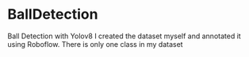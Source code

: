 # BallDetection
Ball Detection with Yolov8
I created the dataset myself and annotated it using Roboflow. There is only one class in my dataset
